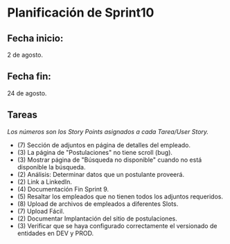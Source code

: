 # Planificación de Sprint10

## Fecha inicio: 
2 de agosto.
## Fecha fin:
24 de agosto.
## Tareas

*Los números son los Story Points asignados a cada Tarea/User Story.*

* (7) Sección de adjuntos en página de detalles del empleado.
* (3) La página de "Postulaciones" no tiene scroll (bug).
* (3) Mostrar página de "Búsqueda no disponible" cuando no está disponible la búsqueda.
* (2) Análisis: Determinar datos que un postulante proveerá.
* (2) Link a LinkedIn.
* (4) Documentación Fin Sprint 9.
* (5) Resaltar los empleados que no tienen todos los adjuntos requeridos.
* (8) Upload de archivos de empleados a diferentes Slots.
* (7) Upload Fácil.
* (2) Documentar Implantación del sitio de postulaciones.
* (3) Verificar que se haya configurado correctamente el versionado de entidades en DEV y PROD.
